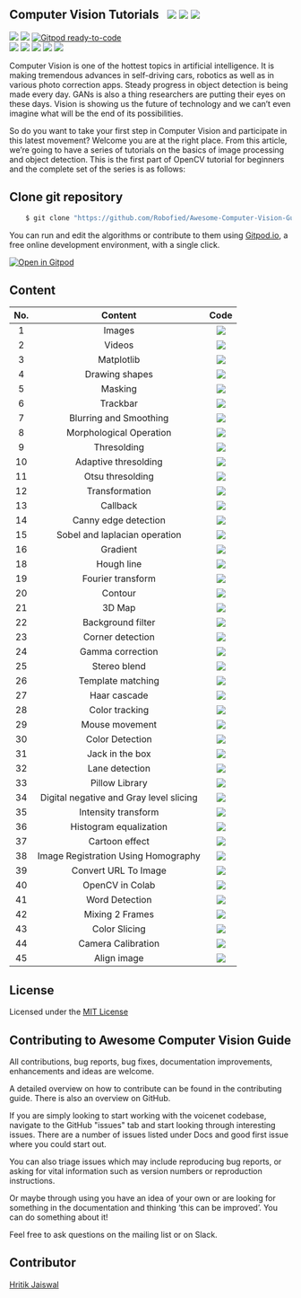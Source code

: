 ## Computer Vision Tutorials &nbsp; ![](https://img.shields.io/github/forks/Robofied/Awesome-Computer-Vision-Guide?style=social) ![](https://img.shields.io/github/stars/Robofied/Awesome-Computer-Vision-Guide?style=social) ![](https://img.shields.io/github/watchers/Robofied/Awesome-Computer-Vision-Guide?style=social) <br>

![](https://img.shields.io/github/repo-size/Robofied/Awesome-Computer-Vision-Guide) ![](https://img.shields.io/github/license/Robofied/Awesome-Computer-Vision-Guide?color=red) [![Gitpod ready-to-code](https://img.shields.io/badge/Gitpod-ready--to--code-blue?logo=gitpod)](https://gitpod.io/#https://github.com/Robofied/Awesome-Computer-Vision-Guide)<br>
![](https://img.shields.io/github/issues/Robofied/Awesome-Computer-Vision-Guide?color=green) ![](https://img.shields.io/github/issues-pr/Robofied/Awesome-Computer-Vision-Guide?color=green) ![](https://img.shields.io/github/downloads/Robofied/Awesome-Computer-Vision-Guide/total) ![](https://img.shields.io/github/last-commit/Robofied/Awesome-Computer-Vision-Guide) ![](https://img.shields.io/github/contributors/Robofied/Awesome-Computer-Vision-Guide)

Computer Vision is one of the hottest topics in artificial intelligence. It is making tremendous advances in self-driving cars, robotics as well as in various photo correction apps. Steady progress in object detection is being made every day. GANs is also a thing researchers are putting their eyes on these days. Vision is showing us the future of technology and we can’t even imagine what will be the end of its possibilities. <br>

So do you want to take your first step in Computer Vision and participate in this latest movement? Welcome you are at the right place. From this article, we’re going to have a series of tutorials on the basics of image processing and object detection. This is the first part of OpenCV tutorial for beginners and the complete set of the series is as follows:

## Clone git repository

```sh
    $ git clone "https://github.com/Robofied/Awesome-Computer-Vision-Guide"
```

You can run and edit the algorithms or contribute to them using [Gitpod.io](https://www.gitpod.io/), a free online development environment, with a single click.

[![Open in Gitpod](https://gitpod.io/button/open-in-gitpod.svg)](http://gitpod.io/#https://github.com/Robofied/Awesome-Computer-Vision-Guide)

## Content

| No. |                 Content                 |                                                                                            Code                                                                                            |
| :-: | :-------------------------------------: | :----------------------------------------------------------------------------------------------------------------------------------------------------------------------------------------: |
|  1  |                 Images                  |                       [![](https://img.shields.io/badge/Code-Python-blue)](https://github.com/Robofied/Awesome-Computer-Vision-Guide/tree/master/src/01%20-%20Image)                       |
|  2  |                 Videos                  |                       [![](https://img.shields.io/badge/Code-Python-blue)](https://github.com/Robofied/Awesome-Computer-Vision-Guide/tree/master/src/02%20-%20Video)                       |
|  3  |               Matplotlib                |                    [![](https://img.shields.io/badge/Code-Python-blue)](https://github.com/Robofied/Awesome-Computer-Vision-Guide/tree/master/src/03%20-%20Matplotlib)                     |
|  4  |             Drawing shapes              |                 [![](https://img.shields.io/badge/Code-Python-blue)](https://github.com/Robofied/Awesome-Computer-Vision-Guide/tree/master/src/04%20-%20Drawing%20Shapes)                  |
|  5  |                 Masking                 |                      [![](https://img.shields.io/badge/Code-Python-blue)](https://github.com/Robofied/Awesome-Computer-Vision-Guide/tree/master/src/05%20-%20Masking)                      |
|  6  |                Trackbar                 |                     [![](https://img.shields.io/badge/Code-Python-blue)](https://github.com/Robofied/Awesome-Computer-Vision-Guide/tree/master/src/06%20-%20Trackbar)                      |
|  7  |         Blurring and Smoothing          |            [![](https://img.shields.io/badge/Code-Python-blue)](https://github.com/Robofied/Awesome-Computer-Vision-Guide/tree/master/src/07%20-%20Blurring%20And%20Smoothing)             |
|  8  |         Morphological Operation         |           [![](https://img.shields.io/badge/Code-Python-blue)](https://github.com/Robofied/Awesome-Computer-Vision-Guide/tree/master/src/08%20-%20Morphological_Transformation)            |
|  9  |               Thresolding               |                   [![](https://img.shields.io/badge/Code-Python-blue)](https://github.com/Robofied/Awesome-Computer-Vision-Guide/tree/master/src/09%20-%20Thresholding)                    |
| 10  |          Adaptive thresolding           |              [![](https://img.shields.io/badge/Code-Python-blue)](https://github.com/Robofied/Awesome-Computer-Vision-Guide/tree/master/src/10%20-%20Adaptive%20thresolding)               |
| 11  |            Otsu thresolding             |                [![](https://img.shields.io/badge/Code-Python-blue)](https://github.com/Robofied/Awesome-Computer-Vision-Guide/tree/master/src/11%20-%20Otsu%20thresolding)                 |
| 12  |             Transformation              |                  [![](https://img.shields.io/badge/Code-Python-blue)](https://github.com/Robofied/Awesome-Computer-Vision-Guide/tree/master/src/12%20-%20Transformation)                   |
| 13  |                Callback                 |                     [![](https://img.shields.io/badge/Code-Python-blue)](https://github.com/Robofied/Awesome-Computer-Vision-Guide/tree/master/src/13%20-%20Callbacks)                     |
| 14  |          Canny edge detection           |             [![](https://img.shields.io/badge/Code-Python-blue)](https://github.com/Robofied/Awesome-Computer-Vision-Guide/tree/master/src/14%20-%20Canny%20edge%20detection)              |
| 15  |      Sobel and laplacian operation      |        [![](https://img.shields.io/badge/Code-Python-blue)](https://github.com/Robofied/Awesome-Computer-Vision-Guide/tree/master/src/15%20-%20Sobel%20and%20Laplacian%20Operation)        |
| 16  |                Gradient                 |                     [![](https://img.shields.io/badge/Code-Python-blue)](https://github.com/Robofied/Awesome-Computer-Vision-Guide/tree/master/src/16%20-%20Gradient)                      |
| 18  |               Hough line                |                   [![](https://img.shields.io/badge/Code-Python-blue)](https://github.com/Robofied/Awesome-Computer-Vision-Guide/tree/master/src/18%20-%20Hough%20Line)                    |
| 19  |            Fourier transform            |                [![](https://img.shields.io/badge/Code-Python-blue)](https://github.com/Robofied/Awesome-Computer-Vision-Guide/tree/master/src/19%20-%20Fourier%20transform)                |
| 20  |                 Contour                 |                      [![](https://img.shields.io/badge/Code-Python-blue)](https://github.com/Robofied/Awesome-Computer-Vision-Guide/tree/master/src/20%20-%20Contour)                      |
| 21  |                 3D Map                  |                     [![](https://img.shields.io/badge/Code-Python-blue)](https://github.com/Robofied/Awesome-Computer-Vision-Guide/tree/master/src/21%20-%203d%20map)                      |
| 22  |            Background filter            |                 [![](https://img.shields.io/badge/Code-Python-blue)](https://github.com/Robofied/Awesome-Computer-Vision-Guide/tree/master/src/22%20-%20Background-filter)                 |
| 23  |            Corner detection             |                [![](https://img.shields.io/badge/Code-Python-blue)](https://github.com/Robofied/Awesome-Computer-Vision-Guide/tree/master/src/23%20-%20Corner%20detection)                 |
| 24  |            Gamma correction             |                [![](https://img.shields.io/badge/Code-Python-blue)](https://github.com/Robofied/Awesome-Computer-Vision-Guide/tree/master/src/24%20-%20Gamma%20Correction)                 |
| 25  |              Stereo blend               |               [![](https://img.shields.io/badge/Code-Python-blue)](https://github.com/Robofied/Awesome-Computer-Vision-Guide/tree/master/src/25%20-%20Stereo_blend_2_Camera)               |
| 26  |            Template matching            |                [![](https://img.shields.io/badge/Code-Python-blue)](https://github.com/Robofied/Awesome-Computer-Vision-Guide/tree/master/src/26%20-%20Template%20Matching)                |
| 27  |              Haar cascade               |                  [![](https://img.shields.io/badge/Code-Python-blue)](https://github.com/Robofied/Awesome-Computer-Vision-Guide/tree/master/src/27%20-%20Haar%20Cascade)                   |
| 28  |             Color tracking              |                 [![](https://img.shields.io/badge/Code-Python-blue)](https://github.com/Robofied/Awesome-Computer-Vision-Guide/tree/master/src/28%20-%20Color%20tracking)                  |
| 29  |             Mouse movement              |                 [![](https://img.shields.io/badge/Code-Python-blue)](https://github.com/Robofied/Awesome-Computer-Vision-Guide/tree/master/src/29%20-%20Mouse%20Movement)                  |
| 30  |             Color Detection             |                 [![](https://img.shields.io/badge/Code-Python-blue)](https://github.com/Robofied/Awesome-Computer-Vision-Guide/tree/master/src/30%20-%20Color%20Detection)                 |
| 31  |             Jack in the box             |                  [![](https://img.shields.io/badge/Code-Python-blue)](https://github.com/Robofied/Awesome-Computer-Vision-Guide/tree/master/src/31%20-%20Jack_in_the_box)                  |
| 32  |             Lane detection              |                 [![](https://img.shields.io/badge/Code-Python-blue)](https://github.com/Robofied/Awesome-Computer-Vision-Guide/tree/master/src/32%20-%20Lane%20detection)                  |
| 33  |             Pillow Library              |                 [![](https://img.shields.io/badge/Code-Python-blue)](https://github.com/Robofied/Awesome-Computer-Vision-Guide/tree/master/src/33%20-%20Pillow%20Library)                  |
| 34  | Digital negative and Gray level slicing | [![](https://img.shields.io/badge/Code-Python-blue)](https://github.com/Robofied/Awesome-Computer-Vision-Guide/tree/master/src/34%20-%20Digital%20Negative%20and%20Gray%20level%20slicing) |
| 35  |           Intensity transform           |            [![](https://img.shields.io/badge/Code-Python-blue)](https://github.com/Robofied/Awesome-Computer-Vision-Guide/tree/master/src/35%20-%20Intensity%20transformation)             |
| 36  |         Histogram equalization          |             [![](https://img.shields.io/badge/Code-Python-blue)](https://github.com/Robofied/Awesome-Computer-Vision-Guide/tree/master/src/36%20-%20Histogram%20Equalization)              |
| 37  |             Cartoon effect              |                  [![](https://img.shields.io/badge/Code-Python-blue)](https://github.com/Robofied/Awesome-Computer-Vision-Guide/tree/master/src/37%20-%20Cartoon_Effect)                   |
| 38  |   Image Registration Using Homography   |     [![](https://img.shields.io/badge/Code-Python-blue)](https://github.com/Robofied/Awesome-Computer-Vision-Guide/tree/master/src/38%20-%20Image%20Registration%20Using%20Homography)     |
| 39  |          Convert URL To Image           |            [![](https://img.shields.io/badge/Code-Python-blue)](https://github.com/Robofied/Awesome-Computer-Vision-Guide/tree/master/src/39%20-%20Convert%20URL%20to%20image)             |
| 40  |             OpenCV in Colab             |                [![](https://img.shields.io/badge/Code-Python-blue)](https://github.com/Robofied/Awesome-Computer-Vision-Guide/tree/master/src/40%20-%20OpenCV%20In%20Colab)                |
| 41  |             Word Detection              |                 [![](https://img.shields.io/badge/Code-Python-blue)](https://github.com/Robofied/Awesome-Computer-Vision-Guide/tree/master/src/41%20-%20Word%20Detection)                  |
| 42  |             Mixing 2 Frames             |                [![](https://img.shields.io/badge/Code-Python-blue)](https://github.com/Robofied/Awesome-Computer-Vision-Guide/tree/master/src/42%20-%20Mixing%202%20Frames)                |
| 43  |              Color Slicing              |                   [![](https://img.shields.io/badge/Code-Python-blue)](https://github.com/Robofied/Awesome-Computer-Vision-Guide/tree/master/src/43%20-%20Color_Slicing)                   |
| 44  |           Camera Calibration            |               [![](https://img.shields.io/badge/Code-Python-blue)](https://github.com/Robofied/Awesome-Computer-Vision-Guide/tree/master/src/44%20-%20Camera%20Calibration)                |
| 45  |               Align image               |                   [![](https://img.shields.io/badge/Code-Python-blue)](https://github.com/Robofied/Awesome-Computer-Vision-Guide/tree/master/src/45%20-%20Align_images)                    |

## License

Licensed under the [MIT License](LICENSE)

## Contributing to Awesome Computer Vision Guide

All contributions, bug reports, bug fixes, documentation improvements, enhancements and ideas are welcome.

A detailed overview on how to contribute can be found in the contributing guide. There is also an overview on GitHub.

If you are simply looking to start working with the voicenet codebase, navigate to the GitHub "issues" tab and start looking through interesting issues. There are a number of issues listed under Docs and good first issue where you could start out.

You can also triage issues which may include reproducing bug reports, or asking for vital information such as version numbers or reproduction instructions.

Or maybe through using you have an idea of your own or are looking for something in the documentation and thinking ‘this can be improved’. You can do something about it!

Feel free to ask questions on the mailing list or on Slack.

## Contributor

[Hritik Jaiswal](https://hritik5102.github.io)
